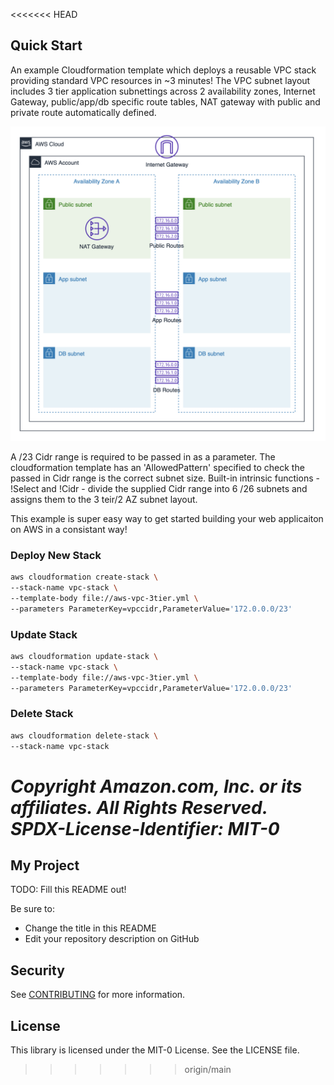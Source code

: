 <<<<<<< HEAD
## Quick Start
An example Cloudformation template which deploys a reusable VPC stack providing standard VPC resources in ~3 minutes!  The VPC subnet layout includes 3 tier application subnettings across 2 availability zones, Internet Gateway, public/app/db specific route tables, NAT gateway with public and private route automatically defined.

<img src="design.png" alt="design" width="600px"/>

A /23 Cidr range is required to be passed in as a parameter. The cloudformation template has an 'AllowedPattern' specified to check the passed in Cidr range is the correct subnet size. Built-in intrinsic functions - !Select and !Cidr - divide the supplied Cidr range into 6 /26 subnets and assigns them to the 3 teir/2 AZ subnet layout.

This example is super easy way to get started building your web applicaiton on AWS in a consistant way!

### Deploy New Stack
```bash
aws cloudformation create-stack \
--stack-name vpc-stack \
--template-body file://aws-vpc-3tier.yml \
--parameters ParameterKey=vpccidr,ParameterValue='172.0.0.0/23'
```

### Update Stack
```bash
aws cloudformation update-stack \
--stack-name vpc-stack \
--template-body file://aws-vpc-3tier.yml \
--parameters ParameterKey=vpccidr,ParameterValue='172.0.0.0/23'
```

### Delete Stack
```bash
aws cloudformation delete-stack \
--stack-name vpc-stack
```

*Copyright Amazon.com, Inc. or its affiliates. All Rights Reserved.*
*SPDX-License-Identifier: MIT-0*
=======
## My Project

TODO: Fill this README out!

Be sure to:

* Change the title in this README
* Edit your repository description on GitHub

## Security

See [CONTRIBUTING](CONTRIBUTING.md#security-issue-notifications) for more information.

## License

This library is licensed under the MIT-0 License. See the LICENSE file.

>>>>>>> origin/main
